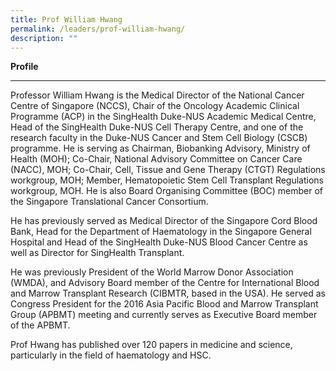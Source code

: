 ```yaml
---
title: Prof William Hwang
permalink: /leaders/prof-william-hwang/
description: ""
---
```

**Profile** 

* * *

Professor William Hwang is the Medical Director of the National Cancer Centre of Singapore (NCCS), Chair of the Oncology Academic Clinical Programme (ACP) in the SingHealth Duke-NUS Academic Medical Centre, Head of the SingHealth Duke-NUS Cell Therapy Centre, and one of the research faculty in the Duke\-NUS Cancer and Stem Cell Biology (CSCB) programme. He is serving as Chairman, Biobanking Advisory, Ministry of Health (MOH); Co-Chair, National Advisory Committee on Cancer Care (NACC), MOH; Co-Chair, Cell, Tissue and Gene Therapy (CTGT) Regulations workgroup, MOH; Member, Hematopoietic Stem Cell Transplant Regulations workgroup, MOH. He is also Board Organising Committee (BOC) member of the Singapore Translational Cancer Consortium. 

He has previously served as Medical Director of the Singapore Cord Blood Bank, Head for the Department of Haematology in the Singapore General Hospital and Head of the SingHealth Duke-NUS Blood Cancer Centre as well as Director for SingHealth Transplant. 

He was previously President of the World Marrow Donor Association (WMDA), and Advisory Board member of the Centre for International Blood and Marrow Transplant Research (CIBMTR, based in the USA). He served as Congress President for the 2016 Asia Pacific Blood and Marrow Transplant Group (APBMT) meeting and currently serves as Executive Board member of the APBMT. 

Prof Hwang has published over 120 papers in medicine and science, particularly in the field of haematology and HSC.